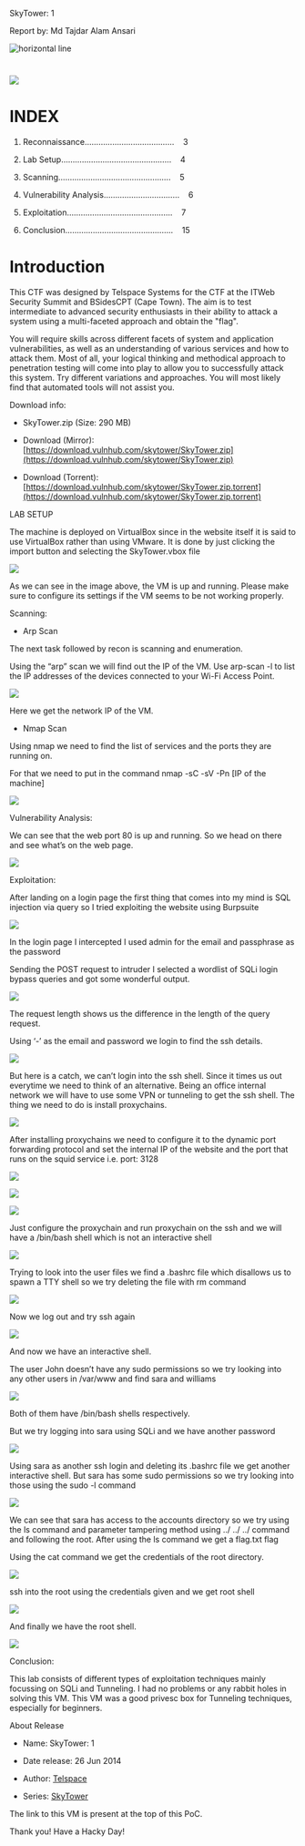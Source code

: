 SkyTower: 1

Report by: Md Tajdar Alam Ansari

  
  

![](https://lh5.googleusercontent.com/cvAHrLUd_njPYcxFCRE2LL2IS9LvXh5XyMt0Y2d5zH9JBZlSVdecfUkt2sDkaPdGJGLnpJs4FxGISQOfB7OZkAedMBJnIO_83rOQr3UyU8pqNoG9xrQxm_Gkl5H93kGSrJnJdEevl1U_KU8qpQ "horizontal line")

  
  

# ![](https://lh6.googleusercontent.com/7SizPLCkj6siOjA1DOzyTFDBkwLi4MA-LINBvqYV2UTGVkDUW-lDBtWjz6NJE3TkiAoRrA2wKgN-nOuZSHxA-ViXMPnnvLkkQCGqiCDGudh51euZuxU7GnyXS5y-f79aGUndVm-t8QIn8YvLFw)

  
  
  
  
  

# INDEX

  

1.  Reconnaissance…………………………………    3   
    
2.  Lab Setup…………………………………………    4   
    
3.  Scanning………………………………………….    5   
    
4.  Vulnerability Analysis……………………………    6   
    
5.  Exploitation……………………………………….    7   
    
6.  Conclusion………………………………………..    15   
    

  
  
  
  
  
  
  
  
  
  

# Introduction

This CTF was designed by Telspace Systems for the CTF at the ITWeb Security Summit and BSidesCPT (Cape Town). The aim is to test intermediate to advanced security enthusiasts in their ability to attack a system using a multi-faceted approach and obtain the "flag".

You will require skills across different facets of system and application vulnerabilities, as well as an understanding of various services and how to attack them. Most of all, your logical thinking and methodical approach to penetration testing will come into play to allow you to successfully attack this system. Try different variations and approaches. You will most likely find that automated tools will not assist you.

Download info: 

-   SkyTower.zip (Size: 290 MB)
    
-   Download (Mirror): [https://download.vulnhub.com/skytower/SkyTower.zip](https://download.vulnhub.com/skytower/SkyTower.zip)
    
-   Download (Torrent): [https://download.vulnhub.com/skytower/SkyTower.zip.torrent](https://download.vulnhub.com/skytower/SkyTower.zip.torrent)
    

  
  
  
  
  
  
  
  
  
  
  
  
  
  

LAB SETUP

  

The machine is deployed on VirtualBox since in the website itself it is said to use VirtualBox rather than using VMware. It is done by just clicking the import button and selecting the SkyTower.vbox file

  

![](https://lh3.googleusercontent.com/TC4rgaXALIumZMFTlVm1pbg7_xnwq0JXo-EXkNOahMATlten3eLvOQ5g04L-Ahu0oLIT0fQT_S4JN13a6ywk2htgU3R_XE5itL7BsED3Ju6227WMBnLYpLHwHgAuV3zW63HPfap_80WAT9VFnQ)

  

As we can see in the image above, the VM is up and running. Please make sure to configure its settings if the VM seems to be not working properly.

  
  
  
  
  
  
  
  
  
  
  

Scanning:

  

-   Arp Scan
    

  

The next task followed by recon is scanning and enumeration.

Using the “arp” scan we will find out the IP of the VM. Use arp-scan -l to list the IP addresses of the devices connected to your Wi-Fi Access Point.

  

![](https://lh4.googleusercontent.com/Ez37v40lnr9kBYuayesP9rRFxUOkk_3UK99mnZ-ltXbxB3R_Mwea9jcmJPbH28C8BY5djvSLF15v-2usI-_NX5yruNw9i1vbWZP1ZSPBnzitzfbLpKktdt7DVmGuGNWE_Qfi2OegcNKoLFezCA)

  

Here we get the network IP of the VM.

  

-   Nmap Scan
    

  

Using nmap we need to find the list of services and the ports they are running on.

For that we need to put in the command nmap -sC -sV -Pn [IP of the machine]

  

![](https://lh5.googleusercontent.com/-N9U-WImvDK7BATBTOLLO4pVEGhDOdjBSQyt64yBLGhV6NzkKUs1pN8f2_QPKbdXNGjXcgdKfOPiFSvYEUmdZL9g3WQxm8NTaOC-yFvdH29e11_A9xPox-U8KW4CmM-vtBeAAlPRI50aV9_daw)

Vulnerability Analysis:

  

We can see that the web port 80 is up and running. So we head on there and see what’s on the web page.

![](https://lh6.googleusercontent.com/IOkh9MQ2u4rSrOkx8u8TFYKqJ8guDwvSxqTk91_EVSqP75w9maF3IMUCd5zlJwZx8Cl5Bv3q9TiUksv6rBz164Ri_sPcgF5ONq_-gBx7CoJ5rO7Ic_HRmcRgRHRnMF4lUnJi62CaQksh0vQoXw)

  
  
  
  
  
  
  
  
  
  
  

Exploitation:

  

After landing on a login page the first thing that comes into my mind is SQL injection via query so I tried exploiting the website using Burpsuite

  

![](https://lh4.googleusercontent.com/ORo75HjEFCVQjZkgCFMuWjUydXlTA1oj-D2GcXkNpFv-mCJqxk99QMuHHSJGGMsFJkIfQurwva8YbLSBblKibi39qg1Xfw437hC7HCdJb9f0hS91xAVRaONd8CnP9cmBzKIar0_z_WZ3vBE-9Q)

In the login page I intercepted I used admin for the email and passphrase as the password

Sending the POST request to intruder I selected a wordlist of SQLi login bypass queries and got some wonderful output.

![](https://lh3.googleusercontent.com/ax6f_DRqgGsgwh5DYET6n2Q1VdYL4Pi2lx7WDHP4uiDzlV8dDTp_gYkIuZLqhejGQ4I2Oas8RWnQz_akCNJJPCl11IgzZZCon5blRVrF2O4tNd3xyCEHAXfCMqE-3O5tuQjCyyApUOBY8sYBMQ)

The request length shows us the difference in the length of the query request.

Using ‘-’ as the email and password we login to find the ssh details.

![](https://lh5.googleusercontent.com/HaapCTjtkk76k2iRkvXPmvZgMmL3IBn0_tnXDDJfLvwdZC0WYXA5rJFThcZHAyXt2TeAgtV-xFBv_0fVT-mkhA5bWn8931vvi0iH1IvWYwAmGj7GEk_io7kWwun5L3-rZ06GCA6PfJbHeDc4qQ)

But here is a catch, we can’t login into the ssh shell. Since it times us out everytime we need to think of an alternative. Being an office internal network we will have to use some VPN or tunneling to get the ssh shell. The thing we need to do is install proxychains.

![](https://lh5.googleusercontent.com/J_x1LGUfa0Xuy1fU82kms4cRYfhnF-G5vRQbrwtknDgLKVbJVBjKTcDLzdB4wJbTRzMLzqo5ZCPBDvRgS_mKOX9uLX3903g6St4jcO4G12n1wTNbJ3vnNxRmmn2Uet8xWQ8zxUM3PidPxbE3bg)

  
  

After installing proxychains we need to configure it to the dynamic port forwarding protocol and set the internal IP of the website and the port that runs on the squid service i.e. port: 3128

  

![](https://lh5.googleusercontent.com/A7977O0arXLHq4Lne2ReYjJc9skIZ7fJv5bY3D3DzqKhZtgpdmzZacPudkhdeXtI3bpl_oTJwOOzlRiSB-ev15iUs8RK_lAXFDP888YYj3xxP4SQ5nq6KBWEo_zCTyJK_FnAmF06YsWc5yVHvQ)

![](https://lh4.googleusercontent.com/xH5gtROs_nFUPyTNouOSTloe3hAqmYQSfR3kGF7fV6DLC7CTzVs9cweNII-ONpOT_iZqGV4LQpBvOx137xSi5LWpJrirSxpH7ZoFAP9sga-pd-DxBpunK6X3SbTSr1Nu63csGpgLThxa2LAV5Q)

![](https://lh3.googleusercontent.com/64sB-6ES_dnBkf5ZHbi1LZliNcrCrimRPyhj09_d31-uwT8cMsMW6YWTbJD5T8dNrr9H24pleXZvqO62QHeV0MTfpwwb4kneByPJCI0STH41NevnvhQXXIY1PBS0yxRgaHvuECgiQkEA_jt36w)

  

Just configure the proxychain and run proxychain on the ssh and we will have a /bin/bash shell which is not an interactive shell

  

![](https://lh5.googleusercontent.com/vd0GvegFGh7o6A_s2CMr6xeZ5xrESCvXvCjlRvKCnhhN4zqLu1v6pz4Cd_kBsaXdgDxLHUD35ChlmOX_P7f7c7z3Cu3ddA78RaeKX9fgxUyZY_52nQJG1YCT2T4eNoKsyaPb-853SNT1rzgKFg)

Trying to look into the user files we find a .bashrc file which disallows us to spawn a TTY shell so we try deleting the file with rm command

  

![](https://lh3.googleusercontent.com/vzjJ7q6zsVGN2B9iPVHAtHrX83CiShW1loLKOvxIkQpgHJ1DEzIr6QwL_uNx28iHJglAylGLIuOAbs43Ws76UuvnS3XVvwpVzYCADShCdh5psrFrMzW56R1w1d6UmKaT6cg3nf0YRbtXRdtv0A)

Now we log out and try ssh again

  

![](https://lh6.googleusercontent.com/8e3ytoXIqjqy1Dux5ZXOPuoNw7_3QQxuu1YWb88w4wnMCxiBnTdEw5uryfJEDx9uXYVH8Rzf9ojy5jy3vS09p82e302_SpgO8vNhOIAKpi0nDuqdonmJkZMeaDXr8iKvyKS8hZfn2uXcTx2u9g)

And now we have an interactive shell.

The user John doesn’t have any sudo permissions so we try looking into any other users in /var/www and find sara and williams 

![](https://lh6.googleusercontent.com/2PADceFjT6vjvEQ-cE6LMHKFpYYXIheizRgVS9K4YEnrjgpNyGOw15EQAyCW5zonJJYQjO1uzX26xnULWMAwc412o_OvigGsFTIGEaHZFKb70UMq8YdhngVNVa1-hLdkQ6mtQF9n5XCBEcOFAg)

Both of them have /bin/bash shells respectively.

But we try logging into sara using SQLi and we have another password

![](https://lh6.googleusercontent.com/BkYzQvkH36vLIV7FPTFfCMjvlOGdiP4X2Xvv8m1zlRb0Pwlfyqnc8ZHCSyZJ03IjBNDjJeUD91B3nHr88LQxPYJhbO3RURtudn5-3lgFPxrGANeveDmh_bffpHbbFy6Y48rhq0tppv1v8n2N-A)

Using sara as another ssh login and deleting its .bashrc file we get another interactive shell. But sara has some sudo permissions so we try looking into those using the sudo -l command

![](https://lh3.googleusercontent.com/V-MdW7p3yOAOtipHFhN7ou0fYtkA1rkLdcqzR2xRx_RjOz2-s6LQuXaAGztOlDDyfcFty7ekgk8Et2Zg1uVC7yklySImZz_H5WiWJ92Om5SUK4Em9RtnMDgSTZxDxQkaPa2AnN_rml4CguM2HA)

  

We can see that sara has access to the accounts directory so we try using the ls command and parameter tampering method using ../ ../ ../ command and following the root. After using the ls command we get a flag.txt flag

Using the cat command we get the credentials of the root directory.

![](https://lh4.googleusercontent.com/J7tKmky-m0aJoSub-bxytwx8793YmFxx4S4jC7ME0H1si9tWc5QzKMtdb6Ddhw2j_bYdEZJ1pGcJ-961OVgUzmFtHFFSk9Oaaajj4GcuKD13r0YsiyL18YV7JWifJWMLf7rGslWrzhLB-bKmHw)

  
  

ssh into the root using the credentials given and we get root shell

![](https://lh4.googleusercontent.com/H0fKGKaHfnXfEGC7Xj7ERC8CkfgcHWSLy0EalJE5_9X4XeMGP-aHazY7BtOBu5R629Sv28k4wpj5US0smliTXdFoEkYPP2yEPBEa8z37NgwAttgpuHN0pBwQUui2IUW8RfCbuY2uTwQzwGuDEQ)

And finally we have the root shell.

  

![](https://lh5.googleusercontent.com/zRSp0XVRKpDRKnS7xWqeVnOARzoh1pd3PSfoDWiwSomORZF3O35mkvAhQahPr2O3ReJJ3mxnhaRN6ocsO-30BpZV1WwSzWOeCDHsKquPQhpo5_pMi4Y6ZJ_MWApPdDLAMTXN2AkkV5kwGjHAkw)

  
  
  
  
  
  
  

Conclusion:

This lab consists of different types of exploitation techniques mainly focussing on SQLi and Tunneling. I had no problems or any rabbit holes in solving this VM. This VM was a good privesc box for Tunneling techniques, especially for beginners. 

About Release

-   Name: SkyTower: 1
    
-   Date release: 26 Jun 2014
    
-   Author: [Telspace](https://www.vulnhub.com/author/telspace,90/)
    
-   Series: [SkyTower](https://www.vulnhub.com/series/skytower,47/)
    

The link to this VM is present at the top of this PoC.

  

Thank you! Have a Hacky Day!